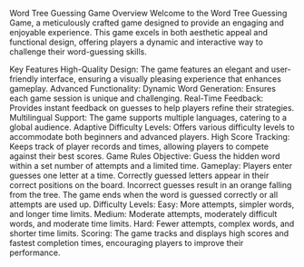 Word Tree Guessing Game
Overview
Welcome to the Word Tree Guessing Game, a meticulously crafted game designed to provide an engaging and enjoyable experience. This game excels in both aesthetic appeal and functional design, offering players a dynamic and interactive way to challenge their word-guessing skills.

Key Features
High-Quality Design: The game features an elegant and user-friendly interface, ensuring a visually pleasing experience that enhances gameplay.
Advanced Functionality:
Dynamic Word Generation: Ensures each game session is unique and challenging.
Real-Time Feedback: Provides instant feedback on guesses to help players refine their strategies.
Multilingual Support: The game supports multiple languages, catering to a global audience.
Adaptive Difficulty Levels: Offers various difficulty levels to accommodate both beginners and advanced players.
High Score Tracking: Keeps track of player records and times, allowing players to compete against their best scores.
Game Rules
Objective: Guess the hidden word within a set number of attempts and a limited time.
Gameplay:
Players enter guesses one letter at a time.
Correctly guessed letters appear in their correct positions on the board.
Incorrect guesses result in an orange falling from the tree.
The game ends when the word is guessed correctly or all attempts are used up.
Difficulty Levels:
Easy: More attempts, simpler words, and longer time limits.
Medium: Moderate attempts, moderately difficult words, and moderate time limits.
Hard: Fewer attempts, complex words, and shorter time limits.
Scoring:
The game tracks and displays high scores and fastest completion times, encouraging players to improve their performance.
